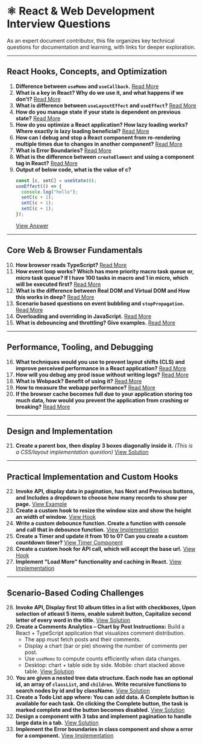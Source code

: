 # ⚛️ React & Web Development Interview Questions

As an expert document contributor, this file organizes key technical questions for documentation and learning, with links for deeper exploration.

---

## **React Hooks, Concepts, and Optimization**

1.  **Difference between `useMemo` and `useCallback`.**
    [Read More](YOUR_URL_HERE)
2.  **What is a key in React? Why do we use it, and what happens if we don’t?**
    [Read More](YOUR_URL_HERE)
3.  **What is difference between `useLayoutEffect` and `useEffect`?**
    [Read More](YOUR_URL_HERE)
4.  **How do you manage state if your state is dependent on previous state?**
    [Read More](YOUR_URL_HERE)
5.  **How do you optimize a React application? How lazy loading works? Where exactly is lazy loading beneficial?**
    [Read More](YOUR_URL_HERE)
6.  **How can I debug and stop a React component from re-rendering multiple times due to changes in another component?**
    [Read More](YOUR_URL_HERE)
7.  **What is Error Boundaries?**
    [Read More](YOUR_URL_HERE)
8.  **What is the difference between `createElement` and using a component tag in React?**
    [Read More](YOUR_URL_HERE)
9.  **Output of below code, what is the value of c?**
    ```javascript
    const [c, setC] = useState(0);
    useEffect(() => {
      console.log("hello");
      setC(c + 1);
      setC(c + 1);
      setC(c + 1);
    });
    ```
    [View Answer](YOUR_URL_HERE)

---

## **Core Web & Browser Fundamentals**

10. **How browser reads TypeScript?**
    [Read More](YOUR_URL_HERE)
11. **How event loop works? Which has more priority macro task queue or, micro task queue? If I have 100 tasks in macro and 1 in micro, which will be executed first?**
    [Read More](YOUR_URL_HERE)
12. **What is the difference between Real DOM and Virtual DOM and How this works in deep?**
    [Read More](YOUR_URL_HERE)
13. **Scenario based questions on event bubbling and `stopPropagation`.**
    [Read More](YOUR_URL_HERE)
14. **Overloading and overriding in JavaScript.**
    [Read More](YOUR_URL_HERE)
15. **What is debouncing and throttling? Give examples.**
    [Read More](YOUR_URL_HERE)

---

## **Performance, Tooling, and Debugging**

16. **What techniques would you use to prevent layout shifts (CLS) and improve perceived performance in a React application?**
    [Read More](YOUR_URL_HERE)
17. **How will you debug any prod issue without writing logs?**
    [Read More](YOUR_URL_HERE)
18. **What is Webpack? Benefit of using it?**
    [Read More](YOUR_URL_HERE)
19. **How to measure the webapp performance?**
    [Read More](YOUR_URL_HERE)
20. **If the browser cache becomes full due to your application storing too much data, how would you prevent the application from crashing or breaking?**
    [Read More](YOUR_URL_HERE)

---

## **Design and Implementation**

21. **Create a parent box, then display 3 boxes diagonally inside it.**
    _(This is a CSS/layout implementation question)_
    [View Solution](YOUR_URL_HERE)

---

## **Practical Implementation and Custom Hooks**

22. **Invoke API, display data in pagination, has Next and Previous buttons, and Includes a dropdown to choose how many records to show per page.**
    [View Example](YOUR_URL_HERE)
23. **Create a custom hook to resize the window size and show the height an width of window.**
    [View Hook](YOUR_URL_HERE)
24. **Write a custom debounce function. Create a function with console and call that in debounce function.**
    [View Implementation](YOUR_URL_HERE)
25. **Create a Timer and update it from 10 to 0? Can you create a custom countdown timer?**
    [View Timer Component](YOUR_URL_HERE)
26. **Create a custom hook for API call, which will accept the base url.**
    [View Hook](YOUR_URL_HERE)
27. **Implement "Load More" functionality and caching in React.**
    [View Implementation](YOUR_URL_HERE)

---

## **Scenario-Based Coding Challenges**

28. **Invoke API, Display first 10 album titles in a list with checkboxes, Upon selection of atleast 5 items, enable submit button, Capitalize second letter of every word in the title.**
    [View Solution](YOUR_URL_HERE)
29. **Create a Comments Analytics – Chart by Post Instructions:** Build a React + TypeScript application that visualizes comment distribution.
    - The app must fetch posts and their comments.
    - Display a chart (bar or pie) showing the number of comments per post.
    - Use `useMemo` to compute counts efficiently when data changes.
    - Desktop: chart + table side by side. Mobile: chart stacked above table.
      [View Solution](YOUR_URL_HERE)
30. **You are given a nested tree data structure. Each node has an optional id, an array of `classList`, and `children`. Write recursive functions to search nodes by id and by className.**
    [View Solution](YOUR_URL_HERE)
31. **Create a Todo List app where: You can add data. A Complete button is available for each task. On clicking the Complete button, the task is marked complete and the button becomes disabled.**
    [View Solution](YOUR_URL_HERE)
32. **Design a component with 3 tabs and implement pagination to handle large data in a tab.**
    [View Solution](YOUR_URL_HERE)
33. **Implement the Error boundaries in class component and show a error for a component.**
    [View Implementation](YOUR_URL_HERE)
